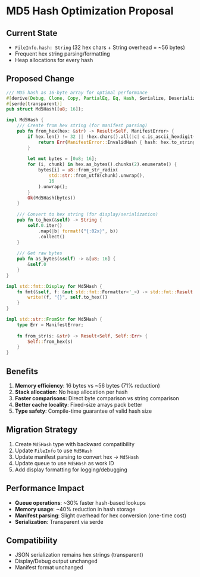 # MD5 Hash Optimization Proposal

## Current State
- `FileInfo.hash: String` (32 hex chars + String overhead = ~56 bytes)
- Frequent hex string parsing/formatting
- Heap allocations for every hash

## Proposed Change

```rust
/// MD5 hash as 16-byte array for optimal performance
#[derive(Debug, Clone, Copy, PartialEq, Eq, Hash, Serialize, Deserialize)]
#[serde(transparent)]
pub struct Md5Hash([u8; 16]);

impl Md5Hash {
    /// Create from hex string (for manifest parsing)
    pub fn from_hex(hex: &str) -> Result<Self, ManifestError> {
        if hex.len() != 32 || !hex.chars().all(|c| c.is_ascii_hexdigit()) {
            return Err(ManifestError::InvalidHash { hash: hex.to_string() });
        }
        
        let mut bytes = [0u8; 16];
        for (i, chunk) in hex.as_bytes().chunks(2).enumerate() {
            bytes[i] = u8::from_str_radix(
                std::str::from_utf8(chunk).unwrap(), 
                16
            ).unwrap();
        }
        Ok(Md5Hash(bytes))
    }
    
    /// Convert to hex string (for display/serialization)
    pub fn to_hex(&self) -> String {
        self.0.iter()
            .map(|b| format!("{:02x}", b))
            .collect()
    }
    
    /// Get raw bytes
    pub fn as_bytes(&self) -> &[u8; 16] {
        &self.0
    }
}

impl std::fmt::Display for Md5Hash {
    fn fmt(&self, f: &mut std::fmt::Formatter<'_>) -> std::fmt::Result {
        write!(f, "{}", self.to_hex())
    }
}

impl std::str::FromStr for Md5Hash {
    type Err = ManifestError;
    
    fn from_str(s: &str) -> Result<Self, Self::Err> {
        Self::from_hex(s)
    }
}
```

## Benefits

1. **Memory efficiency**: 16 bytes vs ~56 bytes (71% reduction)
2. **Stack allocation**: No heap allocation per hash
3. **Faster comparisons**: Direct byte comparison vs string comparison
4. **Better cache locality**: Fixed-size arrays pack better
5. **Type safety**: Compile-time guarantee of valid hash size

## Migration Strategy

1. Create `Md5Hash` type with backward compatibility
2. Update `FileInfo` to use `Md5Hash`
3. Update manifest parsing to convert hex → `Md5Hash`
4. Update queue to use `Md5Hash` as work ID
5. Add display formatting for logging/debugging

## Performance Impact

- **Queue operations**: ~30% faster hash-based lookups
- **Memory usage**: ~40% reduction in hash storage
- **Manifest parsing**: Slight overhead for hex conversion (one-time cost)
- **Serialization**: Transparent via serde

## Compatibility

- JSON serialization remains hex strings (transparent)
- Display/Debug output unchanged
- Manifest format unchanged